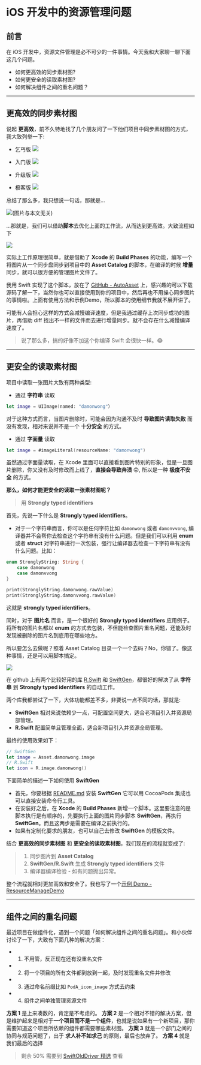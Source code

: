 # iOS 开发中的资源管理问题
## 前言

在 iOS 开发中，资源文件管理是必不可少的一件事情。今天我和大家聊一聊下面这几个问题。

- 如何更高效的同步素材图?
- 如何更安全的读取素材图?
- 如何解决组件之间的重名问题？

---

## 更高效的同步素材图

说起 **更高效**，前不久特地找了几个朋友问了一下他们项目中同步素材图的方式，我大致列举一下:

- 乞丐版 
![](https://github.com/Damonvvong/DevNotes/blob/master/images/resource_manage1.jpg)

- 入门版 
![](https://github.com/Damonvvong/DevNotes/blob/master/images/resource_manage2.jpg)

- 升级版 
![](https://github.com/Damonvvong/DevNotes/blob/master/images/resource_manage3.jpg)

- 极客版 
![](https://github.com/Damonvvong/DevNotes/blob/master/images/resource_manage4.jpg)

总结了那么多，我只想说一句话，那就是... 

![(图片与本文无关)](https://github.com/Damonvvong/DevNotes/blob/master/images/resource_manage5.jpg)

...那就是，我们可以借助**脚本**去优化上面的工作流，从而达到更高效。大致流程如下

![](https://github.com/Damonvvong/DevNotes/blob/master/images/resource_manage6.png)

实际上工作原理很简单，就是借助了 **Xcode** 的 **Build Phases** 的功能，编写一个将图片从一个同步盘同步到项目中的 **Asset Catalog** 的脚本，在编译的时候 **增量** 同步，就可以很方便的管理图片文件了。

我用 Swift 实现了这个脚本，放在了 [GitHub - AutoAsset](https://github.com/Damonvvong/AutoAsset) 上，感兴趣的可以下载源码了解一下，当然你也可以直接使用到你的项目中，然后再也不用操心同步图片的事情啦。上面有使用方法和示例Demo，所以脚本的使用细节我就不展开讲了。

可能有人会担心这样的方式会减慢编译速度，但是我通过缓存上次同步成功的图片，再借助 diff 找出不一样的文件而去进行增量同步。就不会存在什么减慢编译速度了。

> 说了那么多，搞的好像不加这个你编译 Swift 会很快一样。😂

---

## 更安全的读取素材图

项目中读取一张图片大致有两种类型:

- 通过 **字符串** 读取

```Swift
let image = UIImage(named: "damonwong"）
```
对于这种方式而言，当图片删除时，可能会因为沟通不及时 **导致图片读取失败** 而没有发现，相对来说并不是一个 **十分安全** 的方式。

- 通过 **字面量** 读取

```Swift
let image = #imageLiteral(resourceName: "damonwong")
```
虽然通过字面量读取，在 Xcode 里面可以直接看到图片特别的形象，但是一旦图片删除，你又没有及时修改而上线了，**直接会导致奔溃** 🙃, 所以是一种 **极度不安全** 的方式。

**那么，如何才能更安全的读取一张素材图呢？**

> 用 **Strongly typed identifiers**

首先，先说一下什么是 **Strongly typed identifiers**。
- 对于一个字符串而言，你可以是任何字符比如 `damonwong` 或者 `damonvvong`, 编译器并不会帮你去检查这个字符串有没有什么问题。但是我们可以利用 **enum** 或者 **struct** 对字符串进行一次包装，强行让编译器去检查一下字符串有没有什么问题。比如：

```Swift
enum StronglyString: String {
    case damonwong
    case damonvvong
}

print(StronglyString.damonwong.rawValue)
print(StronglyString.damonvvong.rawValue)
```
这就是 **strongly typed identifiers**。

同时，对于 **图片名** 而言，是一个很好的 **Strongly typed identifiers** 应用例子。将所有的图片名都以 **enum** 的方式去包装，不但能检查图片重名问题，还能及时发现被删除的图片名到底用在哪些地方。

所以要怎么去做呢？照着 Asset Catalog 目录一个一个去码？No，你错了。像这种事情，还是可以用脚本搞定。

![](https://github.com/Damonvvong/DevNotes/blob/master/images/resource_manage7.jpg)

在 github 上有两个比较好用的库 [R.Swift](https://github.com/mac-cain13/R.swift) 和 [SwiftGen](https://github.com/SwiftGen/SwiftGen)，都很好的解决了从 **字符串** 到 **Strongly typed identifiers** 的自动工作。

两个库我都尝试了一下，大体功能都差不多，非要说一点不同的话，那就是:

- **SwiftGen** 相对来说依赖少一点，可配置空间更大，适合老项目引入并资源局部管理。
- **R.Swift** 配置简单且管理全面，适合新项目引入并资源全局管理。

最终的使用效果如下：

```Swift
// SwiftGen
let image = Asset.damonwong.image
// R.Swift
let icon = R.image.damonwong()
```

下面简单的描述一下如何使用 **SwiftGen**

- 首先，你要根据 [README.md](https://github.com/SwiftGen/SwiftGen#installation) 安装 **SwiftGen** 它可以用 CocoaPods 集成也可以直接安装命令行工具。
- 在安装好之后，在 **Xcode** 的 **Build Phases** 新增一个脚本。这里要注意的是脚本执行是有顺序的，先要执行上面的图片同步脚本 **SwiftGen**，再执行 **SwiftGen**。而且这两步是需要在编译之前执行的。
- 如果有定制化要求的朋友，也可以自己去修改 **SwiftGen** 的模板文件。 

结合 **更高效的同步素材图** 和 **更安全的读取素材图**，我们现在的流程就变成了:
> 1. 同步图片到 **Asset Catalog** 
> 2. **SwiftGen/R.Swift** 生成 **Strongly typed identifiers** 文件 
> 3. 编译器编译检验 - 如有问题抛出异常。

整个流程就相对更加高效和安全了。我也写了一个[示例 Demo - ResourceManageDemo](https://github.com/Damonvvong/DevNotes/tree/master/Demo/ResourceManageDemo)

---

## 组件之间的重名问题

最近项目在做组件化，遇到一个问题「如何解决组件之间的重名问题」。和小伙伴讨论了一下，大致有下面几种的解决方案：

- 1. 不用管，反正现在还有没重名文件
- 2. 将一个项目的所有文件都到放到一起，及时发现重名文件并修改
- 3. 通过命名前缀比如 `PodA_icon_image` 方式去约束
- 4. 组件之间单独管理资源文件

**方案 1** 是上来凑数的，肯定是不考虑的。
**方案 2** 是一个相对不错的解决方案，但是维护起来是相对于**一个项目而不是一个组件**，也就是说如果有一个新项目，那你需要知道这个项目所依赖的组件都需要哪些素材图。
**方案 3** 就是一个部门之间的协同与规范问题了，出于 **求人补不如求己** 的原则，最后也放弃了。
**方案 4** 就是我们最后的选择

> 剩余 50% 需要到 [SwiftOldDriver 精选](https://xiaozhuanlan.com/topic/0194576283) 查看


